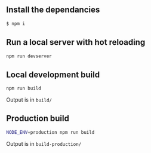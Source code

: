 ## Install the dependancies

```bash
$ npm i
```

## Run a local server with hot reloading

```bash
npm run devserver
```

## Local development build

```bash
npm run build
```

Output is in `build/`

## Production build

```bash
NODE_ENV=production npm run build
```

Output is in `build-production/`
